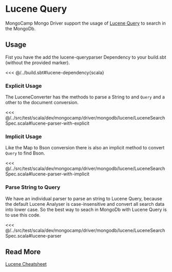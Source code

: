 # Lucene Query

MongoCamp Mongo Driver support the usage of [Lucene Query](https://lucene.apache.org/) to search in the MongoDb.

## Usage
Fist you have the add the lucene-queryparser Dependency to your build.sbt (without the provided marker).

<<< @/../build.sbt#lucene-dependency{scala}

### Explicit Usage
The LuceneConverter has the methods to parse a String to and `Query` and a other to the document conversion.

<<< @/../src/test/scala/dev/mongocamp/driver/mongodb/lucene/LuceneSearchSpec.scala#lucene-parser-with-explicit

### Implicit Usage
Like the Map to Bson conversion there is also an implicit method to convert `Query` to find Bson. 

<<< @/../src/test/scala/dev/mongocamp/driver/mongodb/lucene/LuceneSearchSpec.scala#lucene-parser-with-implicit

### Parse String to Query
We have an individual parser to parse an string to Lucene Query, because the default Lucene Analyser is case-insensitive and convert all search data into lower case. So the best way to seach in MongoDb with Lucene Query is to use this code. 

<<< @/../src/test/scala/dev/mongocamp/driver/mongodb/lucene/LuceneSearchSpec.scala#lucene-parser

## Read More
[Lucene Cheatsheet](https://www.lucenetutorial.com/lucene-query-syntax.html)